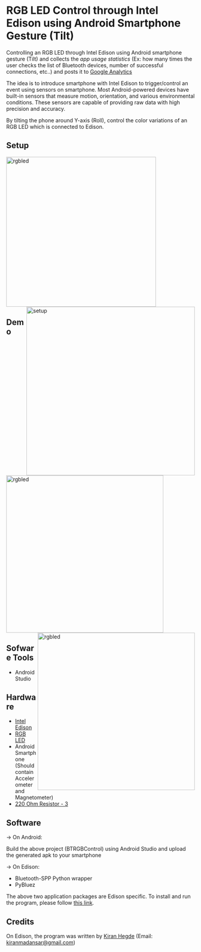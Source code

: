 # RGB LED Control through Intel Edison using Android Smartphone Gesture (Tilt)
Controlling an RGB LED through Intel Edison using Android smartphone gesture (Tilt) and collects the _app usage statistics_ (Ex: how many times the user checks the list of Bluetooth devices, number of successful connections, etc..) and posts it to [Google Analytics](https://www.google.com/analytics/)

The idea is to introduce smartphone with Intel Edison to trigger/control an event using sensors on smartphone. Most Android-powered devices have built-in sensors that measure motion, orientation, and various environmental conditions. These sensors are capable of providing raw data with high precision and accuracy.

By tilting the phone around Y-axis (Roll), control the color variations of an RGB LED which is connected to Edison.

## Setup
<p align="left">
<img src="https://github.com/sarweshkumar47/RGB-LED-Control-through-Intel-Edison-using-Android-Smartphone-Gesture-Tilt/blob/master/Images/led.jpg" alt="rgbled" width="400" />
<img src="https://github.com/sarweshkumar47/RGB-LED-Control-through-Intel-Edison-using-Android-Smartphone-Gesture-Tilt/blob/master/Images/setup.jpg" alt="setup" width="450" align="right"/>
</p>

## Demo
<p align="left">
<img src="https://github.com/sarweshkumar47/RGB-LED-Control-through-Intel-Edison-using-Android-Smartphone-Gesture-Tilt/blob/master/Images/rgb1.gif" alt="rgbled" width="420" />
<img src="https://github.com/sarweshkumar47/RGB-LED-Control-through-Intel-Edison-using-Android-Smartphone-Gesture-Tilt/blob/master/Images/rgb2.gif" alt="rgbled" width="420"  align="right" />
</p>

## Sofware Tools
* Android Studio

## Hardware
* [Intel Edison](http://www.intel.com/content/www/us/en/do-it-yourself/edison.html)
* [RGB LED](http://www.ebay.in/itm/8mm-Diffused-Round-RGB-LED-Diode-Common-Anode-Super-Bright-4-Legs-10-Pcs-Per-Lot-/171983997852?_trksid=p2054897.l4275)
* Android Smartphone (Should contain Accelerometer and Magnetometer)
* [220 Ohm Resistor - 3](http://www.amazon.com/E-Projects-Resistors-Watt-220R-Pieces/dp/B00B5LNEF6)

## Software
-> On Android:

  Build the above project (BTRGBControl) using Android Studio and upload the generated apk to your smartphone
  
-> On Edison:  

* Bluetooth-SPP Python wrapper
* PyBluez

The above two application packages are Edison specific. To install and run the program, please follow [this link](https://github.com/kiranmadansar/RGB-LED-control-using-Android-Smartphone).

## Credits
On Edison, the program was written by [Kiran Hegde](http://github.com/kiranmadansar) (Email: kiranmadansar@gmail.com)

